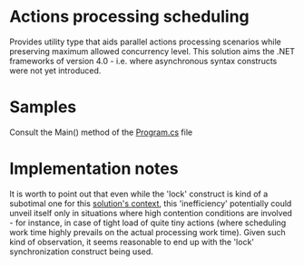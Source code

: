 # Actions processing scheduling
Provides utility type that aids parallel actions processing scenarios while preserving maximum allowed concurrency level. This solution aims the .NET frameworks of version 4.0 - i.e. where asynchronous syntax constructs were not yet introduced.

# Samples
Consult the Main() method of the [Program.cs](ActionsProcessingScheduling/Program.cs) file

# Implementation notes
It is worth to point out that even while the 'lock' construct is kind of a subotimal one for this [solution's context](ActionsProcessingScheduling/LimitedConcurrencyActionsScheduler.cs), this 'inefficiency' potentially could unveil itself only in situations where high contention conditions are involved - for instance, in case of tight load of quite tiny actions (where scheduling work time highly prevails on the actual processing work time). Given such kind of observation, it seems reasonable to end up with the 'lock' synchronization construct being used.
